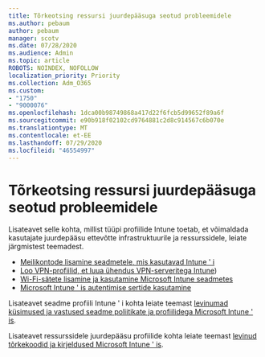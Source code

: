 ```yaml
---
title: Tõrkeotsing ressursi juurdepääsuga seotud probleemidele
ms.author: pebaum
author: pebaum
manager: scotv
ms.date: 07/28/2020
ms.audience: Admin
ms.topic: article
ROBOTS: NOINDEX, NOFOLLOW
localization_priority: Priority
ms.collection: Adm_O365
ms.custom:
- "1750"
- "9000076"
ms.openlocfilehash: 1dca00b98749868a417d22f6fcb5d99652f89a6f
ms.sourcegitcommit: e90b918f02102cd9764881c2d8c914567c6b070e
ms.translationtype: MT
ms.contentlocale: et-EE
ms.lasthandoff: 07/29/2020
ms.locfileid: "46554997"
---
```

# <a name="troubleshoot-resource-access-issues"></a>Tõrkeotsing ressursi juurdepääsuga seotud probleemidele

Lisateavet selle kohta, millist tüüpi profiilide Intune toetab, et võimaldada kasutajate juurdepääsu ettevõtte infrastruktuurile ja ressurssidele, leiate järgmistest teemadest.

- [Meilikontode lisamine seadmetele, mis kasutavad Intune ' i](https://docs.microsoft.com/intune/email-settings-configure)
- [Loo VPN-profiilid, et luua ühendus VPN-serveritega Intune](https://docs.microsoft.com/intune/vpn-settings-configure))
- [Wi-Fi-sätete lisamine ja kasutamine Microsoft Intune seadmetes](https://docs.microsoft.com/intune/wi-fi-settings-configure)
- [Microsoft Intune ' is autentimise sertide kasutamine](https://docs.microsoft.com/intune/certificates-configure)

Lisateavet seadme profiili Intune ' i kohta leiate teemast [levinumad küsimused ja vastused seadme poliitikate ja profiilidega Microsoft Intune ' is](https://docs.microsoft.com/intune/device-profile-troubleshoot).

Lisateavet ressurssidele juurdepääsu profiilide kohta leiate teemast [levinud tõrkekoodid ja kirjeldused Microsoft Intune ' is](https://docs.microsoft.com/intune/troubleshoot-company-resource-access-problems).
